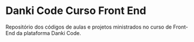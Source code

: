 # Danki Code Curso Front End
 Repositório dos códigos de aulas e projetos ministrados no curso de Front-End da plataforma Danki Code.
